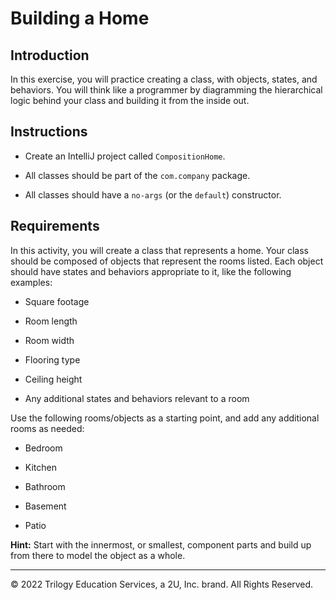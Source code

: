 # Building a Home

## Introduction

In this exercise, you will practice creating a class, with objects, states, and behaviors. You will think like a programmer by diagramming the hierarchical logic behind your class and building it from the inside out.

## Instructions

- Create an IntelliJ project called `CompositionHome`.

- All classes should be part of the `com.company` package.

- All classes should have a `no-args` (or the `default`) constructor.

## Requirements

In this activity, you will create a class that represents a home. Your class should be composed of objects that represent the rooms listed. Each object should have states and behaviors appropriate to it, like the following examples:

- Square footage

- Room length

- Room width

- Flooring type

- Ceiling height

- Any additional states and behaviors relevant to a room

Use the following rooms/objects as a starting point, and add any additional rooms as needed:

- Bedroom

- Kitchen

- Bathroom

- Basement

- Patio

**Hint:** Start with the innermost, or smallest, component parts and build up from there to model the object as a whole.

---

© 2022 Trilogy Education Services, a 2U, Inc. brand. All Rights Reserved.
